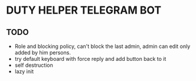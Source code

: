 # DUTY HELPER TELEGRAM BOT
## TODO
* Role and blocking policy, can't block the last admin, admin can edit only added by him persons.
* try default keyboard with force reply and add button back to it
* self destruction 
* lazy init